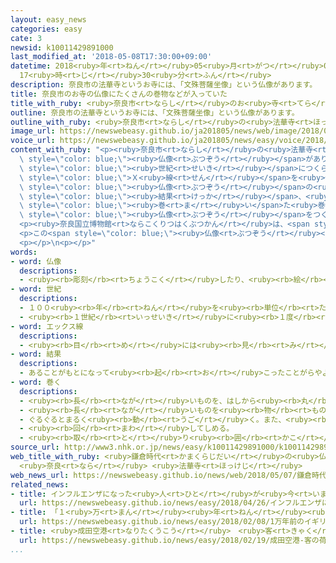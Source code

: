 ```yaml
---
layout: easy_news
categories: easy
cate: 3
newsid: k10011429891000
last_modified_at: '2018-05-08T17:30:00+09:00'
datetime: 2018<ruby>年<rt>ねん</rt></ruby>05<ruby>月<rt>がつ</rt></ruby>08<ruby>日<rt>にち</rt></ruby>
  17<ruby>時<rt>じ</rt></ruby>30<ruby>分<rt>ふん</rt></ruby>
description: 奈良市の法華寺というお寺には、「文殊菩薩坐像」という仏像があります。
title: 奈良市のお寺の仏像にたくさんの巻物などが入っていた
title_with_ruby: <ruby>奈良市<rt>ならし</rt></ruby>のお<ruby>寺<rt>てら</rt></ruby>の<ruby>仏像<rt>ぶつぞう</rt></ruby>にたくさんの<ruby>巻物<rt>まきもの</rt></ruby>などが<ruby>入<rt>はい</rt></ruby>っていた
outline: 奈良市の法華寺というお寺には、「文殊菩薩坐像」という仏像があります。
outline_with_ruby: <ruby>奈良市<rt>ならし</rt></ruby>の<ruby>法華寺<rt>ほっけじ</rt></ruby>というお<ruby>寺<rt>てら</rt></ruby>には、「<ruby>文殊<rt>もんじゅ</rt></ruby><ruby>菩薩<rt>ぼさつ</rt></ruby><ruby>坐像<rt>ざぞう</rt></ruby>」という<ruby>仏像<rt>ぶつぞう</rt></ruby>があります。
image_url: https://newswebeasy.github.io/ja201805/news/web/image/2018/05/07/K10011429891_1805071844_1805071916_01_02.jpg
voice_url: https://newswebeasy.github.io/ja201805/news/easy/voice/2018/05/08/k10011429891000.mp4
content_with_ruby: "<p><ruby>奈良市<rt>ならし</rt></ruby>の<ruby>法華寺<rt>ほっけじ</rt></ruby>というお<ruby>寺<rt>てら</rt></ruby>には、「<ruby>文殊<rt>もんじゅ</rt></ruby><ruby>菩薩<rt>ぼさつ</rt></ruby><ruby>坐像<rt>ざぞう</rt></ruby>」という<span\
  \ style=\"color: blue;\"><ruby>仏像<rt>ぶつぞう</rt></ruby></span>があります。<ruby>高<rt>たか</rt></ruby>さは７３ｃｍで、１３<span\
  \ style=\"color: blue;\"><ruby>世紀<rt>せいき</rt></ruby></span>につくられました。</p>\n<p><ruby>奈良国立博物館<rt>ならこくりつはくぶつかん</rt></ruby>は、<span\
  \ style=\"color: blue;\">Ｘ<ruby>線<rt>せん</rt></ruby></span>を<ruby>使<rt>つか</rt></ruby>ってこの<span\
  \ style=\"color: blue;\"><ruby>仏像<rt>ぶつぞう</rt></ruby></span>の<ruby>中<rt>なか</rt></ruby>を<ruby>調<rt>しら</rt></ruby>べました。その<span\
  \ style=\"color: blue;\"><ruby>結果<rt>けっか</rt></ruby></span>、<ruby>頭<rt>あたま</rt></ruby>やおなかの<ruby>中<rt>なか</rt></ruby>に、<ruby>長<rt>なが</rt></ruby>い<ruby>紙<rt>かみ</rt></ruby>を<span\
  \ style=\"color: blue;\"><ruby>巻<rt>ま</rt></ruby>い</span>た<ruby>巻物<rt>まきもの</rt></ruby>などが１８０<ruby>個<rt>こ</rt></ruby>ぐらい<ruby>入<rt>はい</rt></ruby>っていることがわかりました。<ruby>今<rt>いま</rt></ruby>までに<ruby>中<rt>なか</rt></ruby>に<ruby>入<rt>はい</rt></ruby>っている<ruby>物<rt>もの</rt></ruby>を<ruby>出<rt>だ</rt></ruby>したことはなくて、<span\
  \ style=\"color: blue;\"><ruby>仏像<rt>ぶつぞう</rt></ruby></span>をつくったときのまま<ruby>残<rt>のこ</rt></ruby>っていると<ruby>考<rt>かんが</rt></ruby>えられています。</p>\n\
  <p><ruby>奈良国立博物館<rt>ならこくりつはくぶつかん</rt></ruby>は、<span style=\"color: blue;\"><ruby>仏像<rt>ぶつぞう</rt></ruby></span>の<ruby>中<rt>なか</rt></ruby>にこんなにたくさんの<ruby>物<rt>もの</rt></ruby>が<ruby>入<rt>はい</rt></ruby>っていることがわかったのは<ruby>珍<rt>めずら</rt></ruby>しいと<ruby>言<rt>い</rt></ruby>っています。</p>\n\
  <p>この<span style=\"color: blue;\"><ruby>仏像<rt>ぶつぞう</rt></ruby></span>は、<ruby>今月<rt>こんげつ</rt></ruby><ruby>８日<rt>ようか</rt></ruby>から２７<ruby>日<rt>にち</rt></ruby>までは<ruby>奈良国立博物館<rt>ならこくりつはくぶつかん</rt></ruby>で<ruby>見<rt>み</rt></ruby>せています。</p>\n\
  <p></p>\n<p></p>"
words:
- word: 仏像
  descriptions:
  - <ruby><rb>彫刻</rb><rt>ちょうこく</rt></ruby>したり、<ruby><rb>絵</rb><rt>え</rt></ruby>にかいたりして<ruby><rb>表</rb><rt>あらわ</rt></ruby>した<ruby><rb>仏</rb><rt>ほとけ</rt></ruby>の<ruby><rb>姿</rb><rt>すがた</rt></ruby>。
- word: 世紀
  descriptions:
  - １００<ruby><rb>年</rb><rt>ねん</rt></ruby>を<ruby><rb>単位</rb><rt>たんい</rt></ruby>として<ruby><rb>数</rb><rt>かぞ</rt></ruby>える<ruby><rb>年代</rb><rt>ねんだい</rt></ruby>の<ruby><rb>数</rb><rt>かぞ</rt></ruby>え<ruby><rb>方</rb><rt>かた</rt></ruby>。<ruby><rb>西暦</rb><rt>せいれき</rt></ruby>１<ruby><rb>年</rb><rt>ねん</rt></ruby>から１００<ruby><rb>年</rb><rt>ねん</rt></ruby>までを<ruby><rb>１世紀</rb><rt>いっせいき</rt></ruby>と<ruby><rb>呼</rb><rt>よ</rt></ruby>ぶ。<ruby><rb>２１世紀</rb><rt>にじゅういっせいき</rt></ruby>は２００１<ruby><rb>年</rb><rt>ねん</rt></ruby>から２１００<ruby><rb>年</rb><rt>ねん</rt></ruby>まで。
  - <ruby><rb>１世紀</rb><rt>いっせいき</rt></ruby>に<ruby><rb>１度</rb><rt>いちど</rt></ruby>しかないようなもの。
- word: エックス線
  descriptions:
  - <ruby><rb>目</rb><rt>め</rt></ruby>には<ruby><rb>見</rb><rt>み</rt></ruby>えないが、<ruby><rb>物</rb><rt>もの</rt></ruby>をすかし<ruby><rb>通</rb><rt>とお</rt></ruby>す<ruby><rb>力</rb><rt>ちから</rt></ruby>の<ruby><rb>強</rb><rt>つよ</rt></ruby>い<ruby><rb>放射</rb><rt>ほうしゃ</rt></ruby><ruby><rb>線</rb><rt>せん</rt></ruby>。<ruby><rb>体</rb><rt>からだ</rt></ruby>や<ruby><rb>物</rb><rt>もの</rt></ruby>の<ruby><rb>内部</rb><rt>ないぶ</rt></ruby>を<ruby><rb>調</rb><rt>しら</rt></ruby>べるのに<ruby><rb>使</rb><rt>つか</rt></ruby>う。
- word: 結果
  descriptions:
  - あることがもとになって<ruby><rb>起</rb><rt>お</rt></ruby>こったことがらやようす。
- word: 巻く
  descriptions:
  - <ruby><rb>長</rb><rt>なが</rt></ruby>いものを、はしから<ruby><rb>丸</rb><rt>まる</rt></ruby>める。
  - <ruby><rb>長</rb><rt>なが</rt></ruby>いものを<ruby><rb>物</rb><rt>もの</rt></ruby>の<ruby><rb>周</rb><rt>まわ</rt></ruby>りにからみつける。
  - ぐるぐるとまるく<ruby><rb>動</rb><rt>うご</rt></ruby>く。また、<ruby><rb>動</rb><rt>うご</rt></ruby>かす。
  - <ruby><rb>回</rb><rt>まわ</rt></ruby>してしめる。
  - <ruby><rb>取</rb><rt>と</rt></ruby>り<ruby><rb>囲</rb><rt>かこ</rt></ruby>む。
source_url: http://www3.nhk.or.jp/news/easy/k10011429891000/k10011429891000.html
web_title_with_ruby: <ruby>鎌倉時代<rt>かまくらじだい</rt></ruby>の<ruby>仏像<rt>ぶつぞう</rt></ruby><ruby>内部<rt>ないぶ</rt></ruby>に<ruby>大量<rt>たいりょう</rt></ruby>の<ruby>巻物<rt>まきもの</rt></ruby>など<ruby>確認<rt>かくにん</rt></ruby>
  <ruby>奈良<rt>なら</rt></ruby> <ruby>法華寺<rt>ほっけじ</rt></ruby>
web_news_url: https://newswebeasy.github.io/news/web/2018/05/07/鎌倉時代の仏像内部に大量の巻物など確認-奈良-法華寺
related_news:
- title: インフルエンザになった<ruby>人<rt>ひと</rt></ruby>が<ruby>今<rt>いま</rt></ruby>まででいちばん<ruby>多<rt>おお</rt></ruby>くなる
  url: https://newswebeasy.github.io/news/easy/2018/04/26/インフルエンザになった人が今まででいちばん多くなる
- title: 「１<ruby>万<rt>まん</rt></ruby><ruby>年<rt>ねん</rt></ruby><ruby>前<rt>まえ</rt></ruby>のイギリス<ruby>人<rt>じん</rt></ruby>の<ruby>肌<rt>はだ</rt></ruby>は<ruby>薄<rt>うす</rt></ruby>い<ruby>黒<rt>くろ</rt></ruby>だった」
  url: https://newswebeasy.github.io/news/easy/2018/02/08/1万年前のイギリス人の肌は薄い黒だった
- title: <ruby>成田空港<rt>なりたくうこう</rt></ruby>　<ruby>客<rt>きゃく</rt></ruby>の<ruby>荷物<rt>にもつ</rt></ruby>の<ruby>中<rt>なか</rt></ruby>を<ruby>立体<rt>りったい</rt></ruby><ruby>的<rt>てき</rt></ruby>に<ruby>見<rt>み</rt></ruby>る<ruby>機械<rt>きかい</rt></ruby>の<ruby>実験<rt>じっけん</rt></ruby>
  url: https://newswebeasy.github.io/news/easy/2018/02/19/成田空港-客の荷物の中を立体的に見る機械の実験
...
```

